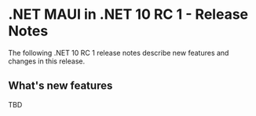 # .NET MAUI in .NET 10 RC 1 - Release Notes

The following .NET 10 RC 1 release notes describe new features and changes in
this release.

## What's new features

TBD
